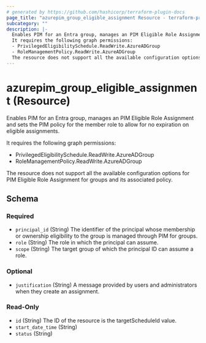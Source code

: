 ```yaml
---
# generated by https://github.com/hashicorp/terraform-plugin-docs
page_title: "azurepim_group_eligible_assignment Resource - terraform-provider-azurepim"
subcategory: ""
description: |-
  Enables PIM for an Entra group, manages an PIM Eligible Role Assignment and sets the PIM policy for the member role to allow for no expiration on eligible assignments.
  It requires the following graph permissions:
  - PrivilegedEligibilitySchedule.ReadWrite.AzureADGroup
  - RoleManagementPolicy.ReadWrite.AzureADGroup
  The resource does not support all the available configuration options for PIM Eligible Role Assignment for groups and its associated policy.
---
```


# azurepim_group_eligible_assignment (Resource)

Enables PIM for an Entra group, manages an PIM Eligible Role Assignment and sets the PIM policy for the member role to allow for no expiration on eligible assignments.

It requires the following graph permissions:
- PrivilegedEligibilitySchedule.ReadWrite.AzureADGroup
- RoleManagementPolicy.ReadWrite.AzureADGroup

The resource does not support all the available configuration options for PIM Eligible Role Assignment for groups and its associated policy.



<!-- schema generated by tfplugindocs -->
## Schema

### Required

- `principal_id` (String) The identifier of the principal whose membership or ownership eligibility to the group is managed through PIM for groups.
- `role` (String) The role in which the principal can assume.
- `scope` (String) The target group of which the principal ID can assume a role.

### Optional

- `justification` (String) A message provided by users and administrators when they create an assignment.

### Read-Only

- `id` (String) The ID of the resource is the targetScheduleId value.
- `start_date_time` (String)
- `status` (String)
